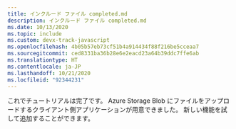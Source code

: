 ```yaml
---
title: インクルード ファイル completed.md
description: インクルード ファイル completed.md
ms.date: 10/13/2020
ms.topic: include
ms.custom: devx-track-javascript
ms.openlocfilehash: 4b05b57eb73cf51b4a914434f88f216be5cceaa7
ms.sourcegitcommit: ced8331ba36b28e6e2eacd23a64b39ddc7ffe6ab
ms.translationtype: HT
ms.contentlocale: ja-JP
ms.lasthandoff: 10/21/2020
ms.locfileid: "92344231"
---
```

これでチュートリアルは完了です。 Azure Storage Blob にファイルをアップロードするクライアント側アプリケーションが用意できました。 新しい機能を試して追加することができます。 